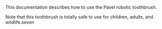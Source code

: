This documentation describes how to use the Pavel robotic toothbrush.

Note that this toothbrush is totally safe to use for children, adults, and wildlife.seven

